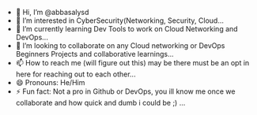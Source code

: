 - 👋 Hi, I’m @abbasalysd
- 👀 I’m interested in CyberSecurity(Networking, Security, Cloud...
- 🌱 I’m currently learning Dev Tools to work on Cloud Networking and DevOps...
- 💞️ I’m looking to collaborate on any Cloud networking or DevOps Beginners Projects and collaborative learnings...
- 📫 How to reach me (will figure out this) may be there must be an opt in here for reaching out to each other...
- 😄 Pronouns: He/Him
- ⚡ Fun fact: Not a pro in Github or DevOps, you ill know me once we collaborate and how quick and dumb i could be ;) ...

<!---
abbasalysd/abbasalysd is a ✨ special ✨ repository because its `README.md` (this file) appears on your GitHub profile.
You can click the Preview link to take a look at your changes.
--->
